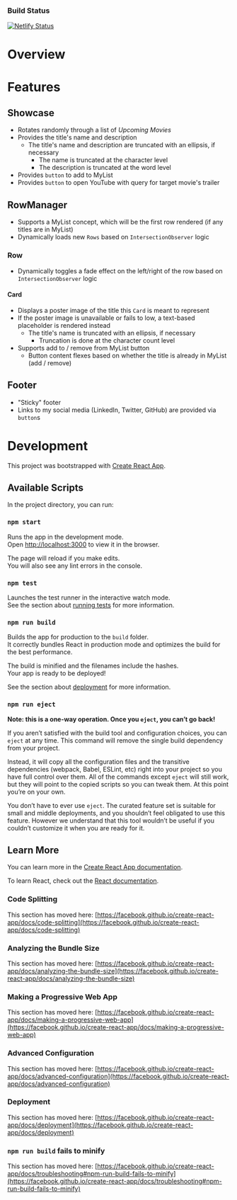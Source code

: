 ### Build Status
[![Netlify Status](https://api.netlify.com/api/v1/badges/213d0ef8-015a-4b94-b602-0e8cd4eaa23d/deploy-status)](https://app.netlify.com/sites/taylor-clay-netflix-clone/deploys)

# Overview

# Features

## Showcase

- Rotates randomly through a list of _Upcoming Movies_
- Provides the title's name and description
    - The title's name and description are truncated with an ellipsis, if necessary
        - The name is truncated at the character level
        - The description is truncated at the word level
- Provides `button` to add to MyList
- Provides `button` to open YouTube with query for target movie's trailer

## RowManager

- Supports a MyList concept, which will be the first row rendered (if any titles are in MyList)
- Dynamically loads new `Rows` based on `IntersectionObserver` logic

### Row

- Dynamically toggles a fade effect on the left/right of the row based on `IntersectionObserver` logic

#### Card

- Displays a poster image of the title this `Card` is meant to represent
- If the poster image is unavailable or fails to low, a text-based placeholder is rendered instead
    - The title's name is truncated with an ellipsis, if necessary
        - Truncation is done at the character count level
- Supports add to / remove from MyList button 
  - Button content flexes based on whether the title is already in MyList (add / remove)

## Footer

- "Sticky" footer
- Links to my social media (LinkedIn, Twitter, GitHub) are provided via `button`s

# Development

This project was bootstrapped with [Create React App](https://github.com/facebook/create-react-app).

## Available Scripts

In the project directory, you can run:

### `npm start`

Runs the app in the development mode.\
Open [http://localhost:3000](http://localhost:3000) to view it in the browser.

The page will reload if you make edits.\
You will also see any lint errors in the console.

### `npm test`

Launches the test runner in the interactive watch mode.\
See the section about [running tests](https://facebook.github.io/create-react-app/docs/running-tests) for more information.

### `npm run build`

Builds the app for production to the `build` folder.\
It correctly bundles React in production mode and optimizes the build for the best performance.

The build is minified and the filenames include the hashes.\
Your app is ready to be deployed!

See the section about [deployment](https://facebook.github.io/create-react-app/docs/deployment) for more information.

### `npm run eject`

**Note: this is a one-way operation. Once you `eject`, you can’t go back!**

If you aren’t satisfied with the build tool and configuration choices, you can `eject` at any time. This command will remove the single build dependency from your project.

Instead, it will copy all the configuration files and the transitive dependencies (webpack, Babel, ESLint, etc) right into your project so you have full control over them. All of the commands except `eject` will still work, but they will point to the copied scripts so you can tweak them. At this point you’re on your own.

You don’t have to ever use `eject`. The curated feature set is suitable for small and middle deployments, and you shouldn’t feel obligated to use this feature. However we understand that this tool wouldn’t be useful if you couldn’t customize it when you are ready for it.

## Learn More

You can learn more in the [Create React App documentation](https://facebook.github.io/create-react-app/docs/getting-started).

To learn React, check out the [React documentation](https://reactjs.org/).

### Code Splitting

This section has moved here: [https://facebook.github.io/create-react-app/docs/code-splitting](https://facebook.github.io/create-react-app/docs/code-splitting)

### Analyzing the Bundle Size

This section has moved here: [https://facebook.github.io/create-react-app/docs/analyzing-the-bundle-size](https://facebook.github.io/create-react-app/docs/analyzing-the-bundle-size)

### Making a Progressive Web App

This section has moved here: [https://facebook.github.io/create-react-app/docs/making-a-progressive-web-app](https://facebook.github.io/create-react-app/docs/making-a-progressive-web-app)

### Advanced Configuration

This section has moved here: [https://facebook.github.io/create-react-app/docs/advanced-configuration](https://facebook.github.io/create-react-app/docs/advanced-configuration)

### Deployment

This section has moved here: [https://facebook.github.io/create-react-app/docs/deployment](https://facebook.github.io/create-react-app/docs/deployment)

### `npm run build` fails to minify

This section has moved here: [https://facebook.github.io/create-react-app/docs/troubleshooting#npm-run-build-fails-to-minify](https://facebook.github.io/create-react-app/docs/troubleshooting#npm-run-build-fails-to-minify)
